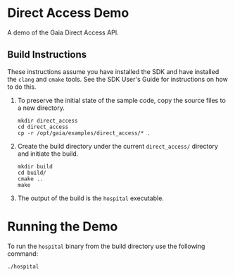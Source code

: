 # Direct Access Demo
A demo of the Gaia Direct Access API.

## Build Instructions
These instructions assume you have installed the SDK and have installed the `clang` and `cmake` tools.  See the SDK User's Guide for instructions on how to do this.

1. To preserve the initial state of the sample code, copy the source files to a new directory.
    ```shell
    mkdir direct_access
    cd direct_access
    cp -r /opt/gaia/examples/direct_access/* .
    ```
2. Create the build directory under the current `direct_access/` directory and initiate the build.
    ```shell
    mkdir build
    cd build/
    cmake ..
    make
    ```
3. The output of the build is the `hospital` executable.

# Running the Demo

To run the `hospital` binary from the build directory use the following command:

```shell
./hospital
```
